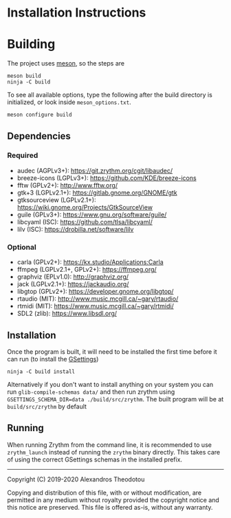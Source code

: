 Installation Instructions
=========================

# Building

The project uses [meson](https://mesonbuild.com), so
the steps are

    meson build
    ninja -C build

To see all available options, type the following
after the build directory is initialized, or look
inside `meson_options.txt`.

    meson configure build

## Dependencies
### Required
- audec (AGPLv3+): <https://git.zrythm.org/cgit/libaudec/>
- breeze-icons (LGPLv3+): <https://github.com/KDE/breeze-icons>
- fftw (GPLv2+): <http://www.fftw.org/>
- gtk+3 (LGPLv2.1+): <https://gitlab.gnome.org/GNOME/gtk>
- gtksourceview (LGPLv2.1+): <https://wiki.gnome.org/Projects/GtkSourceView>
- guile (GPLv3+): <https://www.gnu.org/software/guile/>
- libcyaml (ISC): <https://github.com/tlsa/libcyaml/>
- lilv (ISC): <https://drobilla.net/software/lilv>

### Optional
- carla (GPLv2+): <https://kx.studio/Applications:Carla>
- ffmpeg (LGPLv2.1+, GPLv2+): <https://ffmpeg.org/>
- graphviz (EPLv1.0): <http://graphviz.org/>
- jack (LGPLv2.1+): <https://jackaudio.org/>
- libgtop (GPLv2+): <https://developer.gnome.org/libgtop/>
- rtaudio (MIT): <http://www.music.mcgill.ca/~gary/rtaudio/>
- rtmidi (MIT): <https://www.music.mcgill.ca/~gary/rtmidi/>
- SDL2 (zlib): <https://www.libsdl.org/>

## Installation
Once the program is built, it will need to be
installed the first time before it can run (to
install the [GSettings](https://developer.gnome.org/gio/stable/GSettings.html))

    ninja -C build install

Alternatively if you don't want to install anything
on your system you can run
`glib-compile-schemas data/` and then run zrythm
using
`GSETTINGS_SCHEMA_DIR=data ./build/src/zrythm`.
The built program will be at `build/src/zrythm` by
default

## Running

When running Zrythm from the command line, it is
recommended to use `zrythm_launch` instead of
running the `zrythm` binary directly. This takes
care of using the correct GSettings schemas in the
installed prefix.

----

Copyright (C) 2019-2020 Alexandros Theodotou

Copying and distribution of this file, with or without modification,
are permitted in any medium without royalty provided the copyright
notice and this notice are preserved.  This file is offered as-is,
without any warranty.
